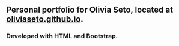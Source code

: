 ## Personal portfolio for Olivia Seto, located at [oliviaseto.github.io](oliviaseto.github.io).
### Developed with HTML and Bootstrap.
